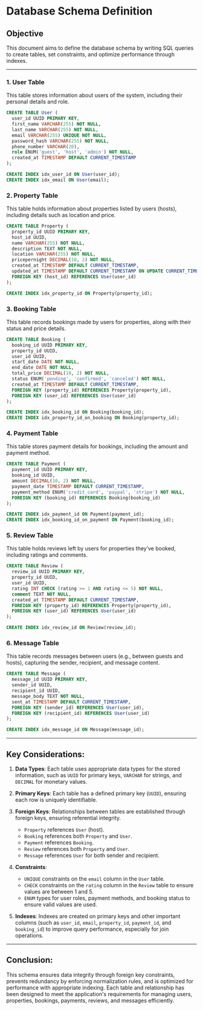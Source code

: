 # Database Schema Definition

## Objective
This document aims to define the database schema by writing SQL queries to create tables, set constraints, and optimize performance through indexes.

---

### 1. **User Table**
This table stores information about users of the system, including their personal details and role.

```sql
CREATE TABLE User (
  user_id UUID PRIMARY KEY,
  first_name VARCHAR(255) NOT NULL,
  last_name VARCHAR(255) NOT NULL,
  email VARCHAR(255) UNIQUE NOT NULL,
  password_hash VARCHAR(255) NOT NULL,
  phone_number VARCHAR(20),
  role ENUM('guest', 'host', 'admin') NOT NULL,
  created_at TIMESTAMP DEFAULT CURRENT_TIMESTAMP
);

CREATE INDEX idx_user_id ON User(user_id);
CREATE INDEX idx_email ON User(email);
```

### 2. **Property Table**
This table holds information about properties listed by users (hosts), including details such as location and price.

```sql
CREATE TABLE Property (
  property_id UUID PRIMARY KEY,
  host_id UUID,
  name VARCHAR(255) NOT NULL,
  description TEXT NOT NULL,
  location VARCHAR(255) NOT NULL,
  pricepernight DECIMAL(10, 2) NOT NULL,
  created_at TIMESTAMP DEFAULT CURRENT_TIMESTAMP,
  updated_at TIMESTAMP DEFAULT CURRENT_TIMESTAMP ON UPDATE CURRENT_TIMESTAMP,
  FOREIGN KEY (host_id) REFERENCES User(user_id)
);

CREATE INDEX idx_property_id ON Property(property_id);
```

### 3. **Booking Table**
This table records bookings made by users for properties, along with their status and price details.

```sql
CREATE TABLE Booking (
  booking_id UUID PRIMARY KEY,
  property_id UUID,
  user_id UUID,
  start_date DATE NOT NULL,
  end_date DATE NOT NULL,
  total_price DECIMAL(10, 2) NOT NULL,
  status ENUM('pending', 'confirmed', 'canceled') NOT NULL,
  created_at TIMESTAMP DEFAULT CURRENT_TIMESTAMP,
  FOREIGN KEY (property_id) REFERENCES Property(property_id),
  FOREIGN KEY (user_id) REFERENCES User(user_id)
);

CREATE INDEX idx_booking_id ON Booking(booking_id);
CREATE INDEX idx_property_id_on_booking ON Booking(property_id);
```

### 4. **Payment Table**
This table stores payment details for bookings, including the amount and payment method.

```sql
CREATE TABLE Payment (
  payment_id UUID PRIMARY KEY,
  booking_id UUID,
  amount DECIMAL(10, 2) NOT NULL,
  payment_date TIMESTAMP DEFAULT CURRENT_TIMESTAMP,
  payment_method ENUM('credit_card', 'paypal', 'stripe') NOT NULL,
  FOREIGN KEY (booking_id) REFERENCES Booking(booking_id)
);

CREATE INDEX idx_payment_id ON Payment(payment_id);
CREATE INDEX idx_booking_id_on_payment ON Payment(booking_id);
```

### 5. **Review Table**
This table holds reviews left by users for properties they’ve booked, including ratings and comments.

```sql
CREATE TABLE Review (
  review_id UUID PRIMARY KEY,
  property_id UUID,
  user_id UUID,
  rating INT CHECK (rating >= 1 AND rating <= 5) NOT NULL,
  comment TEXT NOT NULL,
  created_at TIMESTAMP DEFAULT CURRENT_TIMESTAMP,
  FOREIGN KEY (property_id) REFERENCES Property(property_id),
  FOREIGN KEY (user_id) REFERENCES User(user_id)
);

CREATE INDEX idx_review_id ON Review(review_id);
```

### 6. **Message Table**
This table records messages between users (e.g., between guests and hosts), capturing the sender, recipient, and message content.

```sql
CREATE TABLE Message (
  message_id UUID PRIMARY KEY,
  sender_id UUID,
  recipient_id UUID,
  message_body TEXT NOT NULL,
  sent_at TIMESTAMP DEFAULT CURRENT_TIMESTAMP,
  FOREIGN KEY (sender_id) REFERENCES User(user_id),
  FOREIGN KEY (recipient_id) REFERENCES User(user_id)
);

CREATE INDEX idx_message_id ON Message(message_id);
```

---

## Key Considerations:
1. **Data Types**: Each table uses appropriate data types for the stored information, such as `UUID` for primary keys, `VARCHAR` for strings, and `DECIMAL` for monetary values.
   
2. **Primary Keys**: Each table has a defined primary key (`UUID`), ensuring each row is uniquely identifiable.

3. **Foreign Keys**: Relationships between tables are established through foreign keys, ensuring referential integrity. 
    - `Property` references `User` (host).
    - `Booking` references both `Property` and `User`.
    - `Payment` references `Booking`.
    - `Review` references both `Property` and `User`.
    - `Message` references `User` for both sender and recipient.

4. **Constraints**:
    - `UNIQUE` constraints on the `email` column in the `User` table.
    - `CHECK` constraints on the `rating` column in the `Review` table to ensure values are between 1 and 5.
    - `ENUM` types for user roles, payment methods, and booking status to ensure valid values are used.

5. **Indexes**: Indexes are created on primary keys and other important columns (such as `user_id`, `email`, `property_id`, `payment_id`, and `booking_id`) to improve query performance, especially for join operations.

---

## Conclusion:
This schema ensures data integrity through foreign key constraints, prevents redundancy by enforcing normalization rules, and is optimized for performance with appropriate indexing. Each table and relationship has been designed to meet the application's requirements for managing users, properties, bookings, payments, reviews, and messages efficiently.

